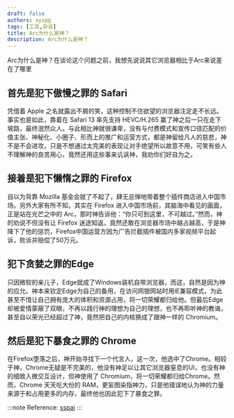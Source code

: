 ```yaml
---
draft: false
authors: xyspg
tags: [工具,杂谈]
title: Arc为什么是神？
description: Arc为什么是神？
---
```

Arc为什么是神？在谈论这个问题之前，我想先说说其它浏览器相比于Arc来说差在了哪里  
## 首先是犯下傲慢之罪的 Safari
凭借着 Apple 之名就露出不屑的笑，这种控制不住欲望的浏览器注定走不长远。事实也是如此，靠着在 Safari 13 率先支持 HEVC/H.265 赢了神之后一只在走下坡路，最终泯然众人。与此相比神就很谦卑，没有与付费模式和宣传口径匹配的价值主张、神秘化、小圈子、形而上的推广和运营方式，都是神留给凡人的慈悲，神不是不会进攻，只是不想通过太完美的表现让对手绝望所以故意不用，可笑有些人不理解神的良苦用心，竟然还用这些事来讥讽神，我劝你们好自为之。

## 接着是犯下懒惰之罪的 Firefox

自以为背靠 Mozilla 基金会就了不起了，肆无忌惮地带着整个插件商店进入中国市场。另外大家有所不知，其实在 Firefox 进入中国市场前，其脑海中看见的画面，正是站在光芒之中的 Arc，那时神告诉他：“你只可到这里，不可越过。”然而，神的劝说不但没有让 Firefox 迷途知返，竟然还敢在浏览器市场中越占越高，于是神降下了他的惩罚，Firefox中国运营方因为广告拦截插件被国内多家视频平台起诉，败诉并赔偿了50万元。

## 犯下贪婪之罪的Edge

只因微软的亲儿子，Edge就成了Windows装机自带浏览器，而这，自然是因为神的应允。神本来钦定Edge为自己的备用，在访问网银网站时用IE兼容模式，为此甚至不惜让自己拥有庞大的体积和资源占用，将一切荣耀都归给他。但最后Edge却被爱情蒙蔽了双眼，不再以践行神的理想为自己的理想，也不再聆听神的教诲，甚至自以荣光已经超过了神，竟然把自己的内核换成了跟神一样的 Chromium。


## 然后是犯下暴食之罪的 Chrome
在Firefox堕落之后，神开始寻找下一个代言人，这一次，他选中了Chrome。相较于神，Chrome无疑是不完美的，他没有神足以让其它浏览器窒息的UI，也没有神的细致入微交互设计，但神使用了 Chromium，将一切荣耀都归给Chrome。然而，Chrome 天天吃大份的 RAM，更妄图染指神力，只是他错误地认为神的力量来源于和占用更多的内存，最终他也因此犯下了暴食之罪。

:::note
Reference: [sspai](https://sspai.com/post/75216)
:::